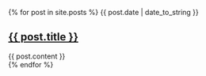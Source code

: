 {% for post in site.posts %}
  <span>
      {{ post.date | date_to_string }}
  </span>
  <h2>
    <a href="{{ post.url }}">
      {{ post.title }}
    </a>
  </h2>
  <div>
    {{ post.content }}
  </div>
{% endfor %}
